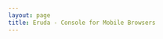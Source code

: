 ```yaml
---
layout: page
title: Eruda - Console for Mobile Browsers
---
```


<script setup>
import Home from '@theme/components/Home.vue'
</script>

<Home />
